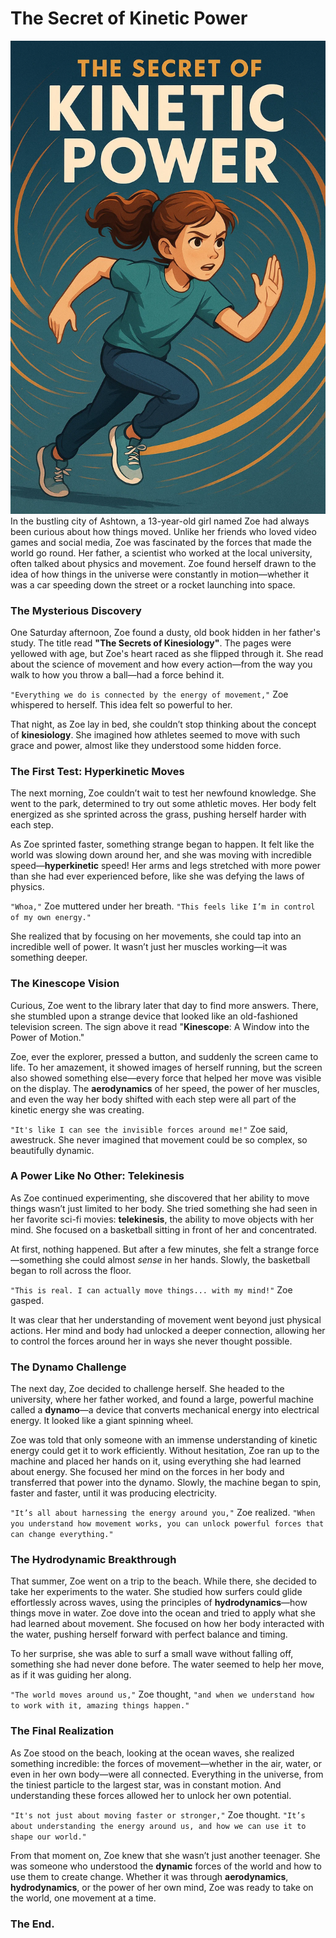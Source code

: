 # The Secret of Kinetic Power
<img src="image/The Secret of Kinetic Power.webp"/>
In the bustling city of Ashtown, a 13-year-old girl named Zoe had always been curious about how things moved. Unlike her friends who loved video games and social media, Zoe was fascinated by the forces that made the world go round. Her father, a scientist who worked at the local university, often talked about physics and movement. Zoe found herself drawn to the idea of how things in the universe were constantly in motion—whether it was a car speeding down the street or a rocket launching into space.

### The Mysterious Discovery

One Saturday afternoon, Zoe found a dusty, old book hidden in her father's study. The title read **"The Secrets of Kinesiology"**. The pages were yellowed with age, but Zoe's heart raced as she flipped through it. She read about the science of movement and how every action—from the way you walk to how you throw a ball—had a force behind it.

`"Everything we do is connected by the energy of movement,"` Zoe whispered to herself. This idea felt so powerful to her.

That night, as Zoe lay in bed, she couldn’t stop thinking about the concept of **kinesiology**. She imagined how athletes seemed to move with such grace and power, almost like they understood some hidden force.

### The First Test: Hyperkinetic Moves

The next morning, Zoe couldn’t wait to test her newfound knowledge. She went to the park, determined to try out some athletic moves. Her body felt energized as she sprinted across the grass, pushing herself harder with each step.

As Zoe sprinted faster, something strange began to happen. It felt like the world was slowing down around her, and she was moving with incredible speed—**hyperkinetic** speed! Her arms and legs stretched with more power than she had ever experienced before, like she was defying the laws of physics.

`"Whoa,"` Zoe muttered under her breath. `"This feels like I’m in control of my own energy."`

She realized that by focusing on her movements, she could tap into an incredible well of power. It wasn’t just her muscles working—it was something deeper.

### The Kinescope Vision

Curious, Zoe went to the library later that day to find more answers. There, she stumbled upon a strange device that looked like an old-fashioned television screen. The sign above it read "**Kinescope**: A Window into the Power of Motion."

Zoe, ever the explorer, pressed a button, and suddenly the screen came to life. To her amazement, it showed images of herself running, but the screen also showed something else—every force that helped her move was visible on the display. The **aerodynamics** of her speed, the power of her muscles, and even the way her body shifted with each step were all part of the kinetic energy she was creating.

`"It's like I can see the invisible forces around me!"` Zoe said, awestruck. She never imagined that movement could be so complex, so beautifully dynamic.

### A Power Like No Other: Telekinesis

As Zoe continued experimenting, she discovered that her ability to move things wasn’t just limited to her body. She tried something she had seen in her favorite sci-fi movies: **telekinesis**, the ability to move objects with her mind. She focused on a basketball sitting in front of her and concentrated.

At first, nothing happened. But after a few minutes, she felt a strange force—something she could almost *sense* in her hands. Slowly, the basketball began to roll across the floor.

`"This is real. I can actually move things... with my mind!"` Zoe gasped.

It was clear that her understanding of movement went beyond just physical actions. Her mind and body had unlocked a deeper connection, allowing her to control the forces around her in ways she never thought possible.

### The Dynamo Challenge

The next day, Zoe decided to challenge herself. She headed to the university, where her father worked, and found a large, powerful machine called a **dynamo**—a device that converts mechanical energy into electrical energy. It looked like a giant spinning wheel.

Zoe was told that only someone with an immense understanding of kinetic energy could get it to work efficiently. Without hesitation, Zoe ran up to the machine and placed her hands on it, using everything she had learned about energy. She focused her mind on the forces in her body and transferred that power into the dynamo. Slowly, the machine began to spin, faster and faster, until it was producing electricity.

`"It’s all about harnessing the energy around you,"` Zoe realized. `"When you understand how movement works, you can unlock powerful forces that can change everything."`

### The Hydrodynamic Breakthrough

That summer, Zoe went on a trip to the beach. While there, she decided to take her experiments to the water. She studied how surfers could glide effortlessly across waves, using the principles of **hydrodynamics**—how things move in water. Zoe dove into the ocean and tried to apply what she had learned about movement. She focused on how her body interacted with the water, pushing herself forward with perfect balance and timing.

To her surprise, she was able to surf a small wave without falling off, something she had never done before. The water seemed to help her move, as if it was guiding her along.

`"The world moves around us,"` Zoe thought, `"and when we understand how to work with it, amazing things happen."`

### The Final Realization

As Zoe stood on the beach, looking at the ocean waves, she realized something incredible: the forces of movement—whether in the air, water, or even in her own body—were all connected. Everything in the universe, from the tiniest particle to the largest star, was in constant motion. And understanding these forces allowed her to unlock her own potential.

`"It's not just about moving faster or stronger,"` Zoe thought. `"It’s about understanding the energy around us, and how we can use it to shape our world."`

From that moment on, Zoe knew that she wasn’t just another teenager. She was someone who understood the **dynamic** forces of the world and how to use them to create change. Whether it was through **aerodynamics**, **hydrodynamics**, or the power of her own mind, Zoe was ready to take on the world, one movement at a time.

### The End.
